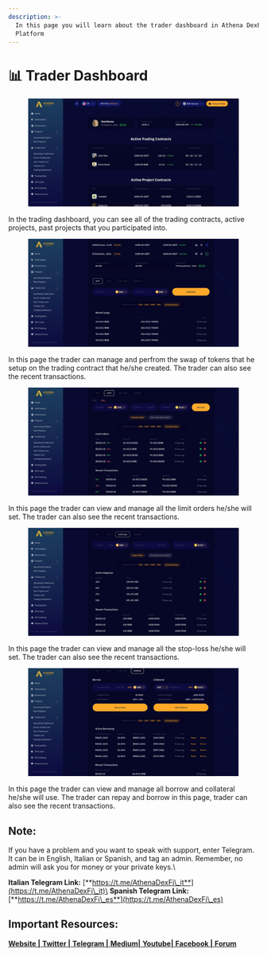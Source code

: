 ```yaml
---
description: >-
  In this page you will learn about the trader dashboard in Athena DexFi
  Platform
---
```


# 📊 Trader Dashboard

<figure><img src="../../../.gitbook/assets/3.png" alt=""><figcaption></figcaption></figure>

In the trading dashboard, you can see all of the trading contracts, active projects, past projects that you participated into.

<figure><img src="../../../.gitbook/assets/4.png" alt=""><figcaption></figcaption></figure>

In this page the trader can manage and perfrom the swap of tokens that he setup on the trading contract that he/she created. The trader can also see the recent transactions.

<figure><img src="../../../.gitbook/assets/5.png" alt=""><figcaption></figcaption></figure>

In this page the trader can view and manage all the limit orders he/she will set. The trader can also see the recent transactions.

<figure><img src="../../../.gitbook/assets/6.png" alt=""><figcaption></figcaption></figure>

In this page the trader can view and manage all the stop-loss he/she will set. The trader can also see the recent transactions.

<figure><img src="../../../.gitbook/assets/7.png" alt=""><figcaption></figcaption></figure>

In this page the trader can view and manage all borrow and collateral he/she will use. The trader can repay and borrow in this page, trader can also see the recent transactions.

## Note:

If you have a problem and you want to speak with support, enter Telegram. It can be in English, Italian or Spanish, and tag an admin. Remember, no admin will ask you for money or your private keys.\


**Italian Telegram Link:** [**https://t.me/AthenaDexFi\_it**](https://t.me/AthenaDexFi\_it)\
**Spanish Telegram Link:** [**https://t.me/AthenaDexFi\_es**](https://t.me/AthenaDexFi\_es)

## Important Resources:

[**Website |** ](https://athenadexfi.io/)[**Twitter |** ](https://twitter.com/AthenaDexFi)[**Telegram |** ](https://t.me/AthenaDexFi\_Main)[**Medium|** ](https://medium.com/@AthenaDexFi)[**Youtube|** ](https://www.youtube.com/@AthenaDexFi)[**Facebook |** ](https://www.facebook.com/AthenaDexFi)[**Forum**](https://forum.athenadexfi.io/)
